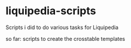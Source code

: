 liquipedia-scripts
==================

Scripts i did to do various tasks for Liquipedia

so far: scripts to create the crosstable templates
